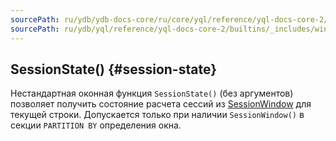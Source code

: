 ```yaml
---
sourcePath: ru/ydb/ydb-docs-core/ru/core/yql/reference/yql-docs-core-2/builtins/_includes/window/session_state.md
sourcePath: ru/ydb/yql/reference/yql-docs-core-2/builtins/_includes/window/session_state.md
---
```


## SessionState() {#session-state}

Нестандартная оконная функция `SessionState()` (без аргументов) позволяет получить состояние расчета сессий из [SessionWindow](../../../syntax/group_by.md#session-window) для текущей строки.
Допускается только при наличии `SessionWindow()` в секции `PARTITION BY` определения окна.

